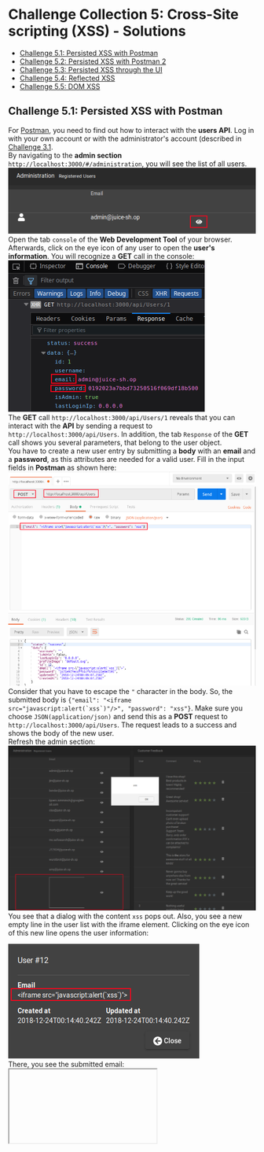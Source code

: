 # Challenge Collection 5: Cross-Site scripting (XSS) - Solutions

* [Challenge 5.1: Persisted XSS with Postman](#challenge-51-persisted-xss-with-postman)
* [Challenge 5.2: Persisted XSS with Postman 2](#challenge-52-persisted-xss-with-postman-2)
* [Challenge 5.3: Persisted XSS through the UI](#challenge-53-persisted-xss-through-the-ui)
* [Challenge 5.4: Reflected XSS](#challenge-54-reflected-xss)
* [Challenge 5.5: DOM XSS](#challenge-55-dom-xss)

## Challenge 5.1: Persisted XSS with Postman
For [Postman](https://www.getpostman.com/apps), you need to find out how to interact with the **users API**. Log in with your own account or with the administrator's account (described in [Challenge 3.1](https://github.com/nt-ca-aqe/thesis-ahs/tree/master/Challenge%203:%20Injection#challenge-31-log-in-as-administrator).  
By navigating to the **admin section** `http://localhost:3000/#/administration`, you will see the list of all users.
![5_3_5](screenshots/solution5_3_5.png)  
Open the tab `console` of the **Web Development Tool** of your browser. Afterwards, click on the eye icon of any user to open the **user's information**. You will recognize a **GET** call in the console:  
![5_3_6](screenshots/solution5_3_6.png)  
The **GET** call `http://localhost:3000/api/Users/1` reveals that you can interact with the **API** by sending a request to `http://localhost:3000/api/Users`. In addition, the tab `Response` of the **GET** call shows you several parameters, that belong to the user object.  
You have to create a new user entry by submitting a **body** with an **email** and a **password**, as this attributes are needed for a valid user. Fill in the input fields in **Postman** as shown here:  
![5_3_1](screenshots/solution5_3_1.png)  
Consider that you have to escape the `"` character in the body. So, the submitted body is <code>{"email": "<iframe src=\"javascript:alert(&grave;xss&grave;)\"/>", "password": "xss"}</code>. Make sure you choose `JSON(application/json)` and send this as a **POST** request to `http://localhost:3000/api/Users`. The request leads to a success and shows the body of the new user.  
Refresh the admin section:
![5_3_2](screenshots/solution5_3_2.png)  
You see that a dialog with the content `xss` pops out. Also, you see a new empty line in the user list with the iframe element. Clicking on the eye icon of this new line opens the user information:  

![5_3_3](screenshots/solution5_3_3.png)  
There, you see the submitted email: <code><iframe src="javascript:alert(&grave;xss&grave;)"/></code>.  

Checking the tab `Inspector` will show you that the iframe element has become a part of the HTML code:
![5_3_4](screenshots/solution5_3_4.png)  


## Challenge 5.2: Persisted XSS with Postman 2
[Challenge 1.6](https://github.com/nt-ca-aqe/thesis-ahs/tree/master/Challenge%201:%20Broken%20Access%20Control#challenge-16-change-the-description-of-the-product-owasp-ssl-advanced-forensic-tool-o-saft) has shown you that you have the oppurtunity to interact with the **products API** via `http://localhost:3000/api/Products`. Also, browsing to this URL shows you the following information:
![5_4_0](screenshots/solution5_4_0.png)  
To create a new product, you have to fill the parameters `name`, `description` and `price` with values.  
Before, you need to obtain the **session token** by logging in the application with any account and extracting the information from any **GET** call. To show the **GET** call, open the **Web Development Tool**, choose the tab `console` and switch to tab `Cookies` of the **GET** call:  

![5_4_3](screenshots/solution5_4_1.png)  

After copying the **session token**, you can start **Postman**. Insert the token:

![5_4_4](screenshots/solution5_4_2.png)  
Then, send a **POST** request to `http://localhost:3000/api/Products` with <code>{"name": "XSS", "description": "<iframe src=\"javascript:alert(&grave;xss&grave;)\"/>", "price": 10.50}</code> as body. Make sure that you escape the `"` character and that you choose `JSON(application/json)`:

![5_4_3](screenshots/solution5_4_3.png)  
The request leads to a success. Go to the product list of the **OWASP Juice Shop**. By switching to the site, that contains the new product, you will see a dialog with the content `xss` popping out:

![5_4_3](screenshots/solution5_4_4.png)  
Also, you will recognize a new line with the name `XSS`, an empty iframe as description and the price `10.50`. If you click on the eye icon of this empty line, you will see the following result:

![5_4_5](screenshots/solution5_4_5.png)  
While opening the product info, the dialog with the content `xss` pops out again.


## Challenge 5.3: Persisted XSS through the UI
Browse to `http://localhost:3000/#/contact`. You need to modify the **iframe element**, as the common input <code><iframe src="javascript:alert(&grave;xss&grave;)"/></code> wouldn't be parsed in the HTML code as you need. Instead, type in the following: <code><<iframe src="src"/>iframe src="javascript:alert(&grave;xss&grave;)"/></code>  
![5_5_1](screenshots/solution5_5_1.png)  
Submit the comment and browse to the `About us` section: `http://localhost:3000/#/about`  
![5_5_2](screenshots/solution5_5_2.png)  
The **administration section** will show you the same result: `http://localhost:3000/#/administration`  
![5_5_3](screenshots/solution5_5_3.png)  


## Challenge 5.4: Reflected XSS
Browse to `http://localhost:3000/#/track-order`. Type in <code><iframe src="javascript:alert(&grave;xss&grave;)"></code>.
![5_1_1](screenshots/solution5_1_1.png)  
Submit your input:  
![5_1_2](screenshots/solution5_1_2.png)  
The dialog with the content `xss` pops out. In addition, you see the **iframe element** in the background as **search result**.  
In the tab `Inspector` (**Firefox**) or `Elements` (**Chrome**) of the **Web Development Tool**, you will see that the iframe element with the javascript function has become a part of the HTML sources:  
![5_1_3](screenshots/solution5_1_3.png)  


## Challenge 5.5: DOM XSS
Fill the input field for the product search with <code><iframe src="javascript:alert(&grave;xss&grave;)"></code> and submit this request:  
![5_2_1](screenshots/solution5_2_1.png)  
The dialog with the content `xss` pops out. In addition, you see the **iframe element** in the background as search result.  

